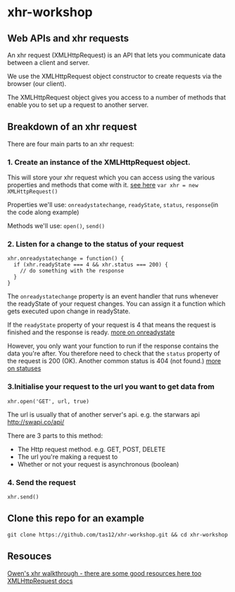 # xhr-workshop

## Web APIs and xhr requests

An xhr request (XMLHttpRequest) is an API that lets you communicate data between a client and server.

We use the XMLHttpRequest object constructor to create requests via the browser (our client).

The XMLHttpRequest object gives you access to a number of methods that enable you to set up a request to another server.

## Breakdown of an xhr request

There are four main parts to an xhr request:

### 1. Create an instance of the XMLHttpRequest object. 

This will store your xhr request which you can access using the various properties and methods that come with it. [see here](https://developer.mozilla.org/en-US/docs/Web/API/XMLHttpRequest)
  `var xhr = new XMLHttpRequest()`

Properties we'll use: `onreadystatechange`, `readyState`, `status`, `response`(in the code along example)

Methods we'll use: `open()`, `send()`

### 2. Listen for a change to the status of your request
  ```
  xhr.onreadystatechange = function() {
    if (xhr.readyState === 4 && xhr.status === 200) {
      // do something with the response
    }
  }
  ```
  The `onreadystatechange` property is an event handler that runs whenever the readyState of your request changes. You can assign it a function which gets executed upon change in readyState. 

  If the `readyState` property of your request is 4 that means the request is finished and the response is ready. [more on onreadystate](http://www.w3schools.com/ajax/ajax_xmlhttprequest_onreadystatechange.asp)

  However, you only want your function to run if the response contains the data you're after. You therefore need to check that the `status` property of the request is 200 (OK). Another common status is 404 (not found.) [more on statuses](https://msdn.microsoft.com/en-us/library/ms767625)

### 3.Initialise your request to the url you want to get data from

  `xhr.open('GET', url, true)`

  The url is usually that of another server's api. e.g. the starwars api http://swapi.co/api/
  
  There are 3 parts to this method:
   - The Http request method. e.g. GET, POST, DELETE
   - The url you're making a request to
   - Whether or not your request is asynchronous (boolean)

### 4. Send the request

  `xhr.send()`

## Clone this repo for an example

` git clone https://github.com/tas12/xhr-workshop.git && cd xhr-workshop `

## Resouces

[Owen's xhr walkthrough - there are some good resources here too](https://foundersandcoders.gitbooks.io/fac8/content/week3/xhr_workshop.html)
[XMLHttpRequest docs](https://developer.mozilla.org/en-US/docs/Web/API/XMLHttpRequest)

